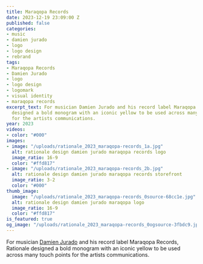 ```yaml
---
title: Maraqopa Records
date: 2023-12-19 23:09:00 Z
published: false
categories:
- music
- damien jurado
- logo
- logo design
- rebrand
tags:
- Maraqopa Records
- Damien Jurado
- logo
- logo design
- logomark
- visual identity
- maraqopa records
excerpt_text: For musician Damien Jurado and his record label Maraqopa Records, Rationale
  designed a bold monogram with an iconic yellow to be used across many touch points
  for the artists communications.
year: 2023
videos:
- color: "#000"
images:
- image: "/uploads/rationale_2023_maraqopa-records_1a.jpg"
  alt: rationale design damien jurado maraqopa records logo
  image_ratio: 16-9
  color: "#ffd817"
- image: "/uploads/rationale_2023_maraqopa-records_2b.jpg"
  alt: rationale design damien jurado maraqopa records storefront
  image_ratio: 3-2
  color: "#000"
thumb_image:
  image: "/uploads/rationale_2023_maraqopa-records_0source-68cc1e.jpg"
  alt: rationale design damien jurado maraqopa logo
  image_ratio: 16-9
  color: "#ffd817"
is_featured: true
og_image: "/uploads/rationale_2023_maraqopa-records_0ogsource-3fbdc9.jpg"
---
```


For musician [Damien Jurado](https://damienjuradomusic.com) and his record label Maraqopa Records, Rationale designed a bold monogram with an iconic yellow to be used across many touch points for the artists communications.